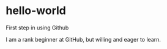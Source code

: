 # hello-world
First step in using Github

I am a rank beginner at GitHub, but willing and eager to learn.


